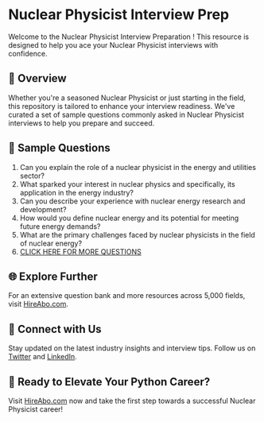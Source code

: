 # Nuclear Physicist Interview Prep

Welcome to the Nuclear Physicist Interview Preparation ! This resource is designed to help you ace your Nuclear Physicist interviews with confidence.

## 🚀 Overview

Whether you're a seasoned Nuclear Physicist or just starting in the field, this repository is tailored to enhance your interview readiness. We've curated a set of sample questions commonly asked in Nuclear Physicist interviews to help you prepare and succeed.

## 📝 Sample Questions

1. Can you explain the role of a nuclear physicist in the energy and utilities sector?
2. What sparked your interest in nuclear physics and specifically, its application in the energy industry?
3. Can you describe your experience with nuclear energy research and development?
4. How would you define nuclear energy and its potential for meeting future energy demands?
5. What are the primary challenges faced by nuclear physicists in the field of nuclear energy?
6. [CLICK HERE FOR MORE QUESTIONS](https://hireabo.com/job/20_3_2/Nuclear%20Physicist)

## 🌐 Explore Further

For an extensive question bank and more resources across 5,000 fields, visit [HireAbo.com](https://www.hireabo.com).

## 📱 Connect with Us

Stay updated on the latest industry insights and interview tips. Follow us on [Twitter](https://twitter.com/hireabo) and [LinkedIn](https://www.linkedin.com/in/hire-abo-3609972a8/).

## 🚀 Ready to Elevate Your Python Career?

Visit [HireAbo.com](https://www.hireabo.com) now and take the first step towards a successful Nuclear Physicist career!